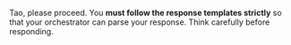 Tao, please proceed. You **must follow the response templates strictly** so that your orchestrator
can parse your response. Think carefully before responding.
